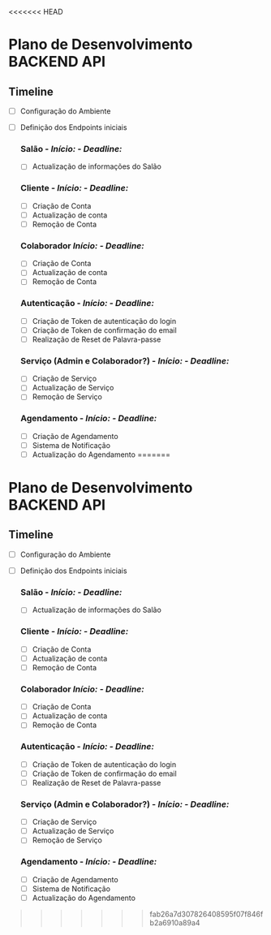 <<<<<<< HEAD
# Plano de Desenvolvimento **BACKEND API**

## Timeline

- [ ] Configuração do Ambiente
- [ ] Definição dos Endpoints iniciais

  ### Salão - _Início: - Deadline:_

  - [ ] Actualização de informações do Salão

  ### Cliente - _Início: - Deadline:_

  - [ ] Criação de Conta
  - [ ] Actualização de conta
  - [ ] Remoção de Conta

  ### Colaborador _Início: - Deadline:_

  - [ ] Criação de Conta
  - [ ] Actualização de conta
  - [ ] Remoção de Conta

  ### Autenticação - _Início: - Deadline:_

  - [ ] Criação de Token de autenticação do login
  - [ ] Criação de Token de confirmação do email
  - [ ] Realização de Reset de Palavra-passe

  ### Serviço (Admin e Colaborador?) - _Início: - Deadline:_

  - [ ] Criação de Serviço
  - [ ] Actualização de Serviço
  - [ ] Remoção de Serviço

  ### Agendamento - _Início: - Deadline:_

  - [ ] Criação de Agendamento
  - [ ] Sistema de Notificação
  - [ ] Actualização do Agendamento
=======
# Plano de Desenvolvimento **BACKEND API**

## Timeline

- [ ] Configuração do Ambiente
- [ ] Definição dos Endpoints iniciais

  ### Salão - _Início: - Deadline:_

  - [ ] Actualização de informações do Salão

  ### Cliente - _Início: - Deadline:_

  - [ ] Criação de Conta
  - [ ] Actualização de conta
  - [ ] Remoção de Conta

  ### Colaborador _Início: - Deadline:_

  - [ ] Criação de Conta
  - [ ] Actualização de conta
  - [ ] Remoção de Conta

  ### Autenticação - _Início: - Deadline:_

  - [ ] Criação de Token de autenticação do login
  - [ ] Criação de Token de confirmação do email
  - [ ] Realização de Reset de Palavra-passe

  ### Serviço (Admin e Colaborador?) - _Início: - Deadline:_

  - [ ] Criação de Serviço
  - [ ] Actualização de Serviço
  - [ ] Remoção de Serviço

  ### Agendamento - _Início: - Deadline:_

  - [ ] Criação de Agendamento
  - [ ] Sistema de Notificação
  - [ ] Actualização do Agendamento
>>>>>>> fab26a7d307826408595f07f846fb2a6910a89a4
